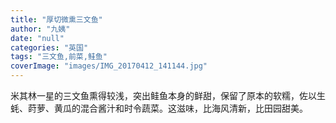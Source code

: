 ```yaml
---
title: "厚切微熏三文鱼"
author: "九姨"
date: "null"
categories: "英国"
tags: "三文鱼,前菜,鲑鱼"
coverImage: "images/IMG_20170412_141144.jpg"
---
```


米其林一星的三文鱼熏得较浅，突出鲑鱼本身的鲜甜，保留了原本的软糯，佐以生蚝、莳萝、黄瓜的混合酱汁和时令蔬菜。这滋味，比海风清新，比田园甜美。
